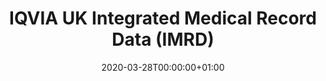 ---
title: "IQVIA UK Integrated Medical Record Data (IMRD)"
subtitle: ""
summary: "Pseudonymized Electronic Medical Records collected from Patient Management software used within UK Primary Care "
owners:
  - organisation: "IQVIA"
    lead: "Sarah Seager"
    alternate: ""
country: "UK"
source_type: "General practice electronic health records"
omop: "CDM v5.3"
dbms: "AWS Redshift"
patient_count: "15m "
has_covid: "N"
first_time: "No"
data_history: "1989 – "
references: [""]

authors: 
    - "Sarah Seager"
    - ""
tags: []
categories: ["dataset"]
date: 2020-03-28T00:00:00+01:00
lastmod: 2020-03-28T00:00:00+01:00
featured: false
draft: false

links:
    - icon: globe
      icon_pack: fas
      name: More information
      url: ""
image:
      placement: 1
      caption: ""
      focal_point: ""
      preview_only: false
      alt_text: ""
projects: []
---